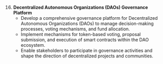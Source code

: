 16. **Decentralized Autonomous Organizations (DAOs) Governance Platform**
    - Develop a comprehensive governance platform for Decentralized Autonomous Organizations (DAOs) to manage decision-making processes, voting mechanisms, and fund allocation.
    - Implement mechanisms for token-based voting, proposal submission, and execution of smart contracts within the DAO ecosystem.
    - Enable stakeholders to participate in governance activities and shape the direction of decentralized projects and communities.

